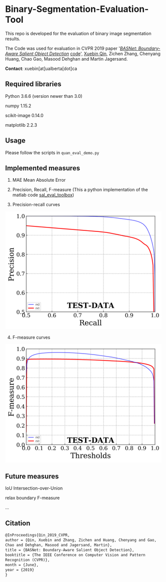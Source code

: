 # Binary-Segmentation-Evaluation-Tool
This repo is developed for the evaluation of binary image segmentation results.

The Code was used for evaluation in CVPR 2019 paper '[*BASNet: Boundary-Aware Salient Object Detection*](http://openaccess.thecvf.com/content_CVPR_2019/html/Qin_BASNet_Boundary-Aware_Salient_Object_Detection_CVPR_2019_paper.html) [code](https://github.com/NathanUA/BASNet)', [Xuebin Qin](https://webdocs.cs.ualberta.ca/~xuebin/), Zichen Zhang, Chenyang Huang, Chao Gao, Masood Dehghan and Martin Jagersand.

__Contact__: xuebin[at]ualberta[dot]ca

## Required libraries

Python 3.6.6 (version newer than 3.0)

numpy 1.15.2

scikit-image 0.14.0

matplotlib 2.2.3

## Usage 

Please follow the scripts in ```quan_eval_demo.py```

## Implemented measures

1. MAE Mean Absolute Error 

2. Precision, Recall, F-measure (This a python implementation of the matlab code [sal_eval_toolbox](https://github.com/ArcherFMY/sal_eval_toolbox))

3. Precision-recall curves

![Precision-recall curves](test_data/TEST-DATA_pr_curves.png)

4. F-measure curves 

![F-measure curves](test_data/TEST-DATA_fm_curves.png)

## Future measures 

IoU Intersection-over-Union

relax boundary F-measure

...


## Citation
```
@InProceedings{Qin_2019_CVPR,
author = {Qin, Xuebin and Zhang, Zichen and Huang, Chenyang and Gao, Chao and Dehghan, Masood and Jagersand, Martin},
title = {BASNet: Boundary-Aware Salient Object Detection},
booktitle = {The IEEE Conference on Computer Vision and Pattern Recognition (CVPR)},
month = {June},
year = {2019}
}
```
